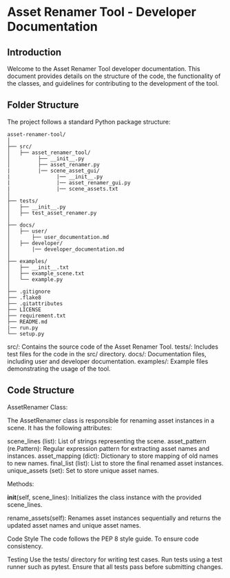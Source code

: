 Asset Renamer Tool - Developer Documentation
============================================

Introduction
------------
Welcome to the Asset Renamer Tool developer documentation. This document provides details on the structure of the code, the functionality of the classes, and guidelines for contributing to the development of the tool.

Folder Structure
----------------
The project follows a standard Python package structure:
```
asset-renamer-tool/
│
├── src/
│   ├── asset_renamer_tool/
│         ├── __init__.py
│         ├── asset_renamer.py
|         |── scene_asset_gui/
|               |── __init__.py
|               |── asset_renamer_gui.py
|               |── scene_assets.txt
│
├── tests/
│   ├── __init__.py
│   ├── test_asset_renamer.py
│
├── docs/
│   ├── user/
│       ├── user_documentation.md
│   ├── developer/
│       |── developer_documentation.md
│
├── examples/
│   ├── __init__.txt
│   ├── example_scene.txt
│   └── example.py
│
├── .gitignore
├── .flake8
├── .gitattributes
├── LICENSE
├── requirement.txt
├── README.md
|── run.py
└── setup.py
```
src/: Contains the source code of the Asset Renamer Tool.
tests/: Includes test files for the code in the src/ directory.
docs/: Documentation files, including user and developer documentation.
examples/: Example files demonstrating the usage of the tool.

Code Structure
---------------
AssetRenamer Class:

The AssetRenamer class is responsible for renaming asset instances in a scene. It has the following attributes:

scene_lines (list): List of strings representing the scene.
asset_pattern (re.Pattern): Regular expression pattern for extracting asset names and instances.
asset_mapping (dict): Dictionary to store mapping of old names to new names.
final_list (list): List to store the final renamed asset instances.
unique_assets (set): Set to store unique asset names.

Methods:

__init__(self, scene_lines):
Initializes the class instance with the provided scene_lines.

rename_assets(self):
Renames asset instances sequentially and returns the updated asset names and unique asset names.

Code Style
The code follows the PEP 8 style guide. To ensure code consistency.

Testing
Use the tests/ directory for writing test cases. Run tests using a test runner such as pytest. Ensure that all tests pass before submitting changes.
